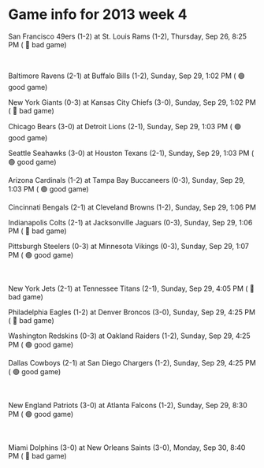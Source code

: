 # Game info for 2013 week 4

San Francisco 49ers (1-2) at St. Louis Rams (1-2), Thursday, Sep 26, 8:25 PM (	:red_circle: bad game)


<br/>

Baltimore Ravens (2-1) at Buffalo Bills (1-2), Sunday, Sep 29, 1:02 PM (	:green_circle: good game)

New York Giants (0-3) at Kansas City Chiefs (3-0), Sunday, Sep 29, 1:02 PM (	:red_circle: bad game)

Chicago Bears (3-0) at Detroit Lions (2-1), Sunday, Sep 29, 1:03 PM (	:green_circle: good game)

Seattle Seahawks (3-0) at Houston Texans (2-1), Sunday, Sep 29, 1:03 PM (	:green_circle: good game)

Arizona Cardinals (1-2) at Tampa Bay Buccaneers (0-3), Sunday, Sep 29, 1:03 PM (	:green_circle: good game)

Cincinnati Bengals (2-1) at Cleveland Browns (1-2), Sunday, Sep 29, 1:06 PM

Indianapolis Colts (2-1) at Jacksonville Jaguars (0-3), Sunday, Sep 29, 1:06 PM (	:red_circle: bad game)

Pittsburgh Steelers (0-3) at Minnesota Vikings (0-3), Sunday, Sep 29, 1:07 PM (	:green_circle: good game)


<br/>

New York Jets (2-1) at Tennessee Titans (2-1), Sunday, Sep 29, 4:05 PM (	:red_circle: bad game)

Philadelphia Eagles (1-2) at Denver Broncos (3-0), Sunday, Sep 29, 4:25 PM (	:red_circle: bad game)

Washington Redskins (0-3) at Oakland Raiders (1-2), Sunday, Sep 29, 4:25 PM (	:green_circle: good game)

Dallas Cowboys (2-1) at San Diego Chargers (1-2), Sunday, Sep 29, 4:25 PM (	:green_circle: good game)


<br/>

New England Patriots (3-0) at Atlanta Falcons (1-2), Sunday, Sep 29, 8:30 PM (	:green_circle: good game)


<br/>

Miami Dolphins (3-0) at New Orleans Saints (3-0), Monday, Sep 30, 8:40 PM (	:red_circle: bad game)

